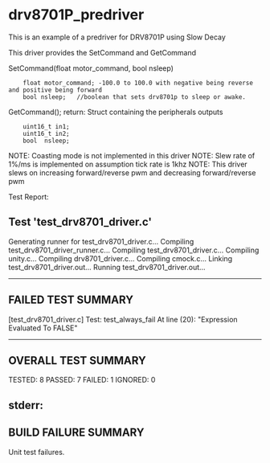 # drv8701P_predriver
This is an example of a predriver for DRV8701P using Slow Decay

This driver provides the SetCommand and GetCommand

SetCommand(float motor_command, bool nsleep)

        float motor_command; -100.0 to 100.0 with negative being reverse and positive being forward
        bool nsleep;   //boolean that sets drv8701p to sleep or awake.

GetCommand();
  return: Struct containing the peripherals outputs
  
        uint16_t in1;
        uint16_t in2;
        bool  nsleep;


NOTE: Coasting mode is not implemented in this driver
NOTE: Slew rate of 1%/ms is implemented on assumption tick rate is 1khz
NOTE: This driver slews on increasing forward/reverse pwm and decreasing forward/reverse pwm





Test Report:

Test 'test_drv8701_driver.c'
----------------------------
Generating runner for test_drv8701_driver.c...
Compiling test_drv8701_driver_runner.c...
Compiling test_drv8701_driver.c...
Compiling unity.c...
Compiling drv8701_driver.c...
Compiling cmock.c...
Linking test_drv8701_driver.out...
Running test_drv8701_driver.out...

-------------------
FAILED TEST SUMMARY
-------------------
[test_drv8701_driver.c]
  Test: test_always_fail
  At line (20): "Expression Evaluated To FALSE"

--------------------
OVERALL TEST SUMMARY
--------------------
TESTED:  8
PASSED:  7
FAILED:  1
IGNORED: 0


stderr:
---------------------
BUILD FAILURE SUMMARY
---------------------
Unit test failures.
